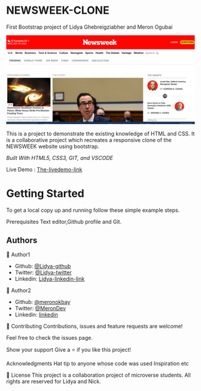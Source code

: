 # NEWSWEEK-CLONE


First Bootstrap project of Lidya Ghebreigziabher and Meron Ogubai

<img src="images/screenshot.png" alt="NEWSWEEK_CLONE">

This is a project to demonstrate the existing knowledge of HTML and CSS. It is a collaborative project which recreates a responsive clone of the NEWSWEEK website using bootstrap.

<i>Built With HTML5, CSS3, GIT, and VSCODE</i>

Live Demo : [The-livedemo-link](https://pedantic-spence-937d4e.netlify.app)

<h1>Getting Started</h1>

To get a local copy up and running follow these simple example steps.

Prerequisites Text editor,Github profile and Git.

<h2>Authors</h2>

👤 Author1

- Github: [@Lidya-github ](https://github.com/Lidya1234)
- Twitter: [@Lidya-twitter](https://twitter.com/Lidya42676629)
- Linkedin: [Lidya-linkedin-link](https://www.linkedin.com/in/lidya-ghebreigziabher-4a94391aa/)


👤 Author2
- Github: [@meronokbay](https://github.com/meronokbay)
- Twitter: [@MeronDev](https://twitter.com/MeronDev)
- Linkedin: [linkedin](https://linkedin.com/in/meron-ogbai-467414198/)


🤝 Contributing Contributions, issues and feature requests are welcome!

Feel free to check the issues page.

Show your support Give a ⭐️ if you like this project!

Acknowledgments Hat tip to anyone whose code was used Inspiration etc

📝 License This project is a collaboration project of microverse students. All rights are reserved for Lidya and Nick.
